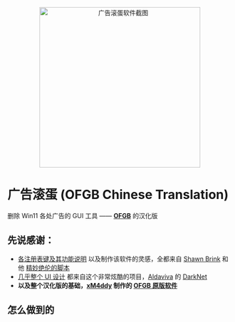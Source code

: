 <p align="center">
  <img width="361" src="https://github.com/zetaloop/OFGB/assets/36418285/4c21f45b-a0a1-4105-9f38-40c254e5ee36" alt="广告滚蛋软件截图" />
</p>

# 广告滚蛋 (OFGB Chinese Translation)
删除 Win11 各处广告的 GUI 工具 —— [**OFGB**](https://github.com/xM4ddy/OFGB) 的汉化版
<br/>

## 先说感谢：
- [各注册表键及其功能说明](https://github.com/zetaloop/OFGB/blob/92756276178137bb78d7c563733dde0d24f13aff/MainWindow.xaml.cs#L33) 以及制作该软件的灵感，全都来自 [Shawn Brink](https://www.elevenforum.com/members/brink.2/) 和他 [精妙绝伦的脚本](https://www.elevenforum.com/t/disable-ads-in-windows-11.8004)
- [几乎整个 UI 设计](https://github.com/zetaloop/OFGB/blob/main/dark.xaml) 都来自这个非常炫酷的项目，[Aldaviva](https://github.com/Aldaviva) 的 [DarkNet](https://github.com/Aldaviva/DarkNet)
- **以及整个汉化版的基础，[xM4ddy](https://github.com/xM4ddy) 制作的 [OFGB 原版软件](https://github.com/xM4ddy/OFGB)**

## 怎么做到的
通过修改 [Windows 注册表](https://baike.baidu.com/item/%E6%B3%A8%E5%86%8C%E8%A1%A8) 来关闭 Windows 11 分散各处的广告设置。软件是用 C# 编写的，界面用 [WPF](https://baike.baidu.com/item/WPF) 制作。
<br/>

## 构建
1) 执行 `git clone https://github.com/zetaloop/OFGB/`
2) 用 Visual Studio 打开 `OFGB.sln`
3) 构建项目

## EXE 在哪下载
--> [**下载请点这儿**](https://github.com/zetaloop/OFGB/releases/latest) <--

## 问题
如果遇着 bug 了，创建议题告诉我们就最好啦！<br/>
- 汉化问题 --> [给 zetaloop 创建议题](https://github.com/zetaloop/OFGB/issues)
- 功能问题 --> [OFGB 原版软件的议题](https://github.com/xM4ddy/OFGB/issues)（最好用英文噢）

## 还想添加更多
[来参与 OFGB 的讨论区吧！](https://github.com/xM4ddy/OFGB/discussions/15)我们在这里讨论添加新的注册表！

## 此外
哟，不想折腾这堆烂摊子？试试 Linux！😜
